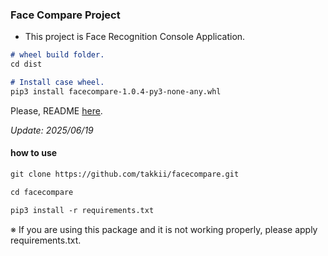 ### Face Compare Project

- This project is Face Recognition Console Application.

```markdown
# wheel build folder.
cd dist

# Install case wheel.
pip3 install facecompare-1.0.4-py3-none-any.whl
```

Please, README [here](https://github.com/takkii/facecompare/wiki/manual).

*Update: 2025/06/19*

#### how to use

```markdown
git clone https://github.com/takkii/facecompare.git

cd facecompare

pip3 install -r requirements.txt
```

※ If you are using this package and it is not working properly, please apply requirements.txt.
